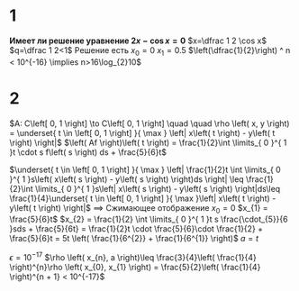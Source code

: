 # 1
**Имеет ли решение уравнение $2x-\cos x = 0$**
$x=\dfrac 1 2 \cos x$
$q=\dfrac 1 2<1$
Решение есть
$x_{0}=0$
$x_{1}=0.5$
$\left(\dfrac{1}{2}\right) ^ n < 10^{-16} \implies n>16\log_{2}10$

# 2
$A: C\left[ 0, 1 \right] \to C\left[ 0, 1 \right] \quad  \quad \rho \left( x, y \right) = \underset{ t \in \left[ 0, 1 \right] }{ \max } \left| x\left( t \right) - y\left( t \right) \right|$
$\left( Af \right)\left( t \right) = \frac{1}{2}\int \limits_{ 0 }^{ 1 }t \cdot s f\left( s \right) ds + \frac{5}{6}t$

$\underset{ t \in \left[ 0, 1 \right] }{ \max } \left| \frac{1}{2}t \int \limits_{ 0 }^{ 1 }s\left( x\left( s \right) - y\left( s \right) \right)ds \right| \leq \frac{1}{2}\int \limits_{ 0 }^{ 1 }s\left| x\left( s \right) - y\left( s \right) \right|ds\leq \frac{1}{4}\underset{ t \in \left[ 0, 1 \right] }{ \max }\left| x\left( t \right) - y\left( t \right) \right|$
$\implies$ Сжимающее отображение
$x_{0} = 0$
$x_{1} = \frac{5}{6}t$
$x_{2} = \frac{1}{2} \int \limits_{ 0 }^{ 1 }t s \frac{\cdot_{5}}{6 }sds + \frac{5}{6t} = \frac{1}{2}t \cdot \frac{5}{6}\cdot \frac{1}{2} + \frac{5}{6}t = 5t \left( \frac{1}{6^{2}} + \frac{1}{6^{1}} \right)$
$a = t$

$\epsilon = 10^{-17}$
$\rho \left( x_{n}, a \right)\leq \frac{3}{4}\left( \frac{1}{4} \right)^{n}\rho \left( x_{0}, x_{1} \right) = \frac{5}{2}\left( \frac{1}{4} \right)^{n + 1} < 10^{-17}$
